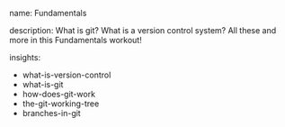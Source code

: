 name: Fundamentals

description: What is git? What is a version control system? All these and more in this Fundamentals workout!

insights:
  - what-is-version-control
  - what-is-git
  - how-does-git-work
  - the-git-working-tree
  - branches-in-git
 
